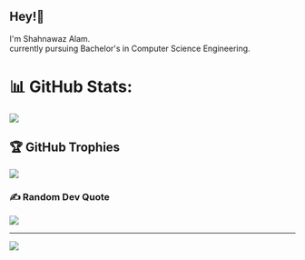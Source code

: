 ## Hey!👋
I'm Shahnawaz Alam. <br>
currently pursuing Bachelor's in Computer Science Engineering.<br>

# 📊 GitHub Stats:
<!-- ![](https://github-readme-stats.vercel.app/api?username=shahnawaz-alam37&theme=dark&hide_border=false&include_all_commits=true&count_private=false)<br/> -->
![](https://github-readme-streak-stats.herokuapp.com/?user=shahnawaz-alam37&theme=dark&hide_border=false)<br/>
<!-- ![](https://github-readme-stats.vercel.app/api/top-langs/?username=shahnawaz-alam37&theme=dark&hide_border=false&include_all_commits=true&count_private=false&layout=compact)
 -->
## 🏆 GitHub Trophies
![](https://github-profile-trophy.vercel.app/?username=shahnawaz-alam37&theme=radical&no-frame=false&no-bg=false&margin-w=4)

### ✍️ Random Dev Quote
![](https://quotes-github-readme.vercel.app/api?type=vetical&theme=radical)

---

[![](https://visitcount.itsvg.in/api?id=shahnawaz-alam37&label=Profile%20Views&color=6&icon=0&pretty=true)](https://visitcount.itsvg.in)


